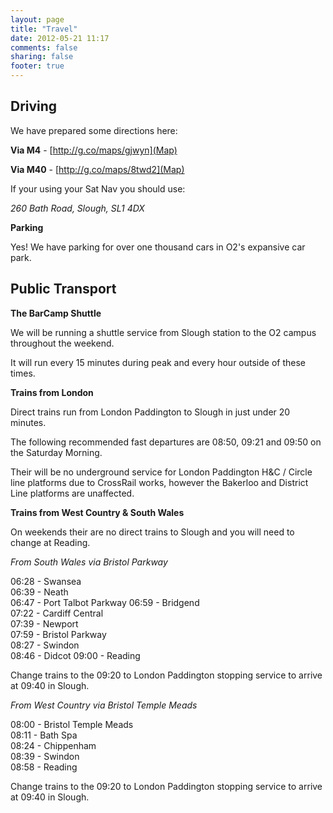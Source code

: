 ```yaml
---
layout: page
title: "Travel"
date: 2012-05-21 11:17
comments: false
sharing: false
footer: true
---
```


## Driving

We have prepared some directions here:

**Via M4** - [http://g.co/maps/gjwyn](Map)

**Via M40** - [http://g.co/maps/8twd2](Map)

If your using your Sat Nav you should use:

*260 Bath Road, Slough, SL1 4DX*

**Parking**  

Yes! We have parking for over one thousand cars in O2's expansive car park. 

## Public Transport

**The BarCamp Shuttle**

We will be running a shuttle service from Slough station to the O2 campus throughout the weekend.

It will run every 15 minutes during peak and every hour outside of these times.

**Trains from London**

Direct trains run from London Paddington to Slough in just under 20 minutes. 

The following recommended fast departures are 08:50, 09:21 and 09:50 on the Saturday Morning.

Their will be no underground service for London Paddington H&C / Circle line platforms due to CrossRail works, however the Bakerloo and District Line platforms are unaffected. 

**Trains from West Country & South Wales**

On weekends their are no direct trains to Slough and you will need to change at Reading.

*From South Wales via Bristol Parkway*  

06:28 - Swansea  
06:39 - Neath  
06:47 - Port Talbot Parkway
06:59 - Bridgend  
07:22 - Cardiff Central  
07:39 - Newport  
07:59 - Bristol Parkway  
08:27 - Swindon  
08:46 - Didcot 
09:00 - Reading 

Change trains to the 09:20 to London Paddington stopping service to arrive at 09:40 in Slough.

*From West Country via Bristol Temple Meads*

08:00 - Bristol Temple Meads  
08:11 - Bath Spa  
08:24 - Chippenham  
08:39 - Swindon  
08:58 - Reading

Change trains to the 09:20 to London Paddington stopping service to arrive at 09:40 in Slough.